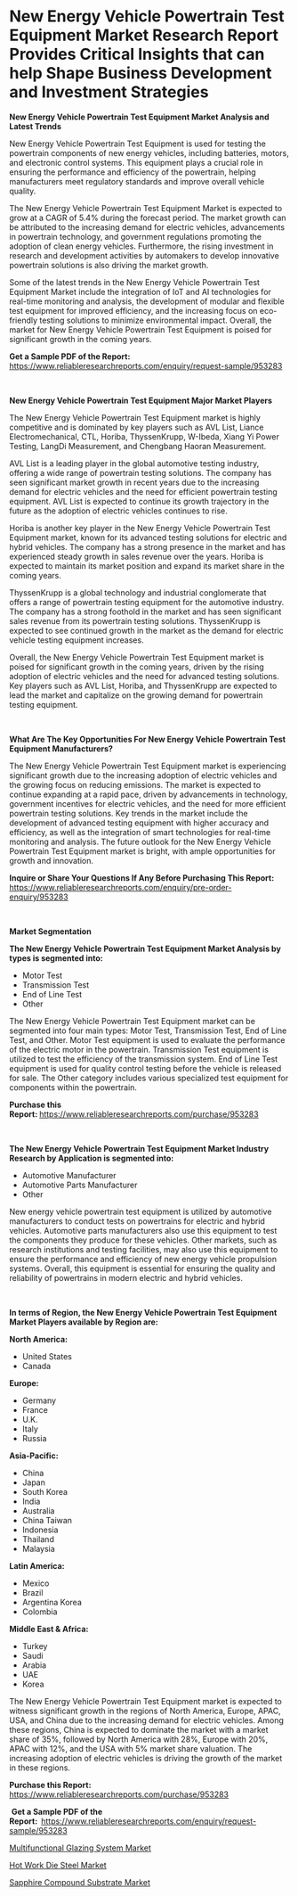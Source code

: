 <p><h1>New Energy Vehicle Powertrain Test Equipment Market Research Report Provides Critical Insights that can help Shape Business Development and Investment Strategies</h1></p><p><strong>New Energy Vehicle Powertrain Test Equipment Market Analysis and Latest Trends</strong></p>
<p><p>New Energy Vehicle Powertrain Test Equipment is used for testing the powertrain components of new energy vehicles, including batteries, motors, and electronic control systems. This equipment plays a crucial role in ensuring the performance and efficiency of the powertrain, helping manufacturers meet regulatory standards and improve overall vehicle quality.</p><p>The New Energy Vehicle Powertrain Test Equipment Market is expected to grow at a CAGR of 5.4% during the forecast period. The market growth can be attributed to the increasing demand for electric vehicles, advancements in powertrain technology, and government regulations promoting the adoption of clean energy vehicles. Furthermore, the rising investment in research and development activities by automakers to develop innovative powertrain solutions is also driving the market growth.</p><p>Some of the latest trends in the New Energy Vehicle Powertrain Test Equipment Market include the integration of IoT and AI technologies for real-time monitoring and analysis, the development of modular and flexible test equipment for improved efficiency, and the increasing focus on eco-friendly testing solutions to minimize environmental impact. Overall, the market for New Energy Vehicle Powertrain Test Equipment is poised for significant growth in the coming years.</p></p>
<p><strong>Get a Sample PDF of the Report:&nbsp;</strong> <a href="https://www.reliableresearchreports.com/enquiry/request-sample/953283">https://www.reliableresearchreports.com/enquiry/request-sample/953283</a></p>
<p>&nbsp;</p>
<p><strong>New Energy Vehicle Powertrain Test Equipment Major Market Players</strong></p>
<p><p>The New Energy Vehicle Powertrain Test Equipment market is highly competitive and is dominated by key players such as AVL List, Liance Electromechanical, CTL, Horiba, ThyssenKrupp, W-Ibeda, Xiang Yi Power Testing, LangDi Measurement, and Chengbang Haoran Measurement.</p><p>AVL List is a leading player in the global automotive testing industry, offering a wide range of powertrain testing solutions. The company has seen significant market growth in recent years due to the increasing demand for electric vehicles and the need for efficient powertrain testing equipment. AVL List is expected to continue its growth trajectory in the future as the adoption of electric vehicles continues to rise.</p><p>Horiba is another key player in the New Energy Vehicle Powertrain Test Equipment market, known for its advanced testing solutions for electric and hybrid vehicles. The company has a strong presence in the market and has experienced steady growth in sales revenue over the years. Horiba is expected to maintain its market position and expand its market share in the coming years.</p><p>ThyssenKrupp is a global technology and industrial conglomerate that offers a range of powertrain testing equipment for the automotive industry. The company has a strong foothold in the market and has seen significant sales revenue from its powertrain testing solutions. ThyssenKrupp is expected to see continued growth in the market as the demand for electric vehicle testing equipment increases.</p><p>Overall, the New Energy Vehicle Powertrain Test Equipment market is poised for significant growth in the coming years, driven by the rising adoption of electric vehicles and the need for advanced testing solutions. Key players such as AVL List, Horiba, and ThyssenKrupp are expected to lead the market and capitalize on the growing demand for powertrain testing equipment.</p></p>
<p>&nbsp;</p>
<p><strong>What Are The Key Opportunities For New Energy Vehicle Powertrain Test Equipment Manufacturers?</strong></p>
<p><p>The New Energy Vehicle Powertrain Test Equipment market is experiencing significant growth due to the increasing adoption of electric vehicles and the growing focus on reducing emissions. The market is expected to continue expanding at a rapid pace, driven by advancements in technology, government incentives for electric vehicles, and the need for more efficient powertrain testing solutions. Key trends in the market include the development of advanced testing equipment with higher accuracy and efficiency, as well as the integration of smart technologies for real-time monitoring and analysis. The future outlook for the New Energy Vehicle Powertrain Test Equipment market is bright, with ample opportunities for growth and innovation.</p></p>
<p><strong>Inquire or Share Your Questions If Any Before Purchasing This Report:</strong> <a href="https://www.reliableresearchreports.com/enquiry/pre-order-enquiry/953283">https://www.reliableresearchreports.com/enquiry/pre-order-enquiry/953283</a></p>
<p>&nbsp;</p>
<p><strong>Market Segmentation</strong></p>
<p><strong>The New Energy Vehicle Powertrain Test Equipment Market Analysis by types is segmented into:</strong></p>
<p><ul><li>Motor Test</li><li>Transmission Test</li><li>End of Line Test</li><li>Other</li></ul></p>
<p><p>The New Energy Vehicle Powertrain Test Equipment market can be segmented into four main types: Motor Test, Transmission Test, End of Line Test, and Other. Motor Test equipment is used to evaluate the performance of the electric motor in the powertrain. Transmission Test equipment is utilized to test the efficiency of the transmission system. End of Line Test equipment is used for quality control testing before the vehicle is released for sale. The Other category includes various specialized test equipment for components within the powertrain.</p></p>
<p><strong>Purchase this Report:&nbsp;</strong><a href="https://www.reliableresearchreports.com/purchase/953283">https://www.reliableresearchreports.com/purchase/953283</a></p>
<p>&nbsp;</p>
<p><strong>The New Energy Vehicle Powertrain Test Equipment Market Industry Research by Application is segmented into:</strong></p>
<p><ul><li>Automotive Manufacturer</li><li>Automotive Parts Manufacturer</li><li>Other</li></ul></p>
<p><p>New energy vehicle powertrain test equipment is utilized by automotive manufacturers to conduct tests on powertrains for electric and hybrid vehicles. Automotive parts manufacturers also use this equipment to test the components they produce for these vehicles. Other markets, such as research institutions and testing facilities, may also use this equipment to ensure the performance and efficiency of new energy vehicle propulsion systems. Overall, this equipment is essential for ensuring the quality and reliability of powertrains in modern electric and hybrid vehicles.</p></p>
<p>&nbsp;</p>
<p><strong>In terms of Region, the New Energy Vehicle Powertrain Test Equipment Market Players available by Region are:</strong></p>
<p>
    <p> <strong> North America: </strong>
        <ul>
            <li>United States</li>
            <li>Canada</li>
        </ul>
        </p> 
    <p> <strong> Europe: </strong>
        <ul>
            <li>Germany</li>
            <li>France</li>
            <li>U.K.</li>
            <li>Italy</li>
            <li>Russia</li>
        </ul>
        </p> 
    <p> <strong> Asia-Pacific: </strong>
        <ul>
            <li>China</li>
            <li>Japan</li>
            <li>South Korea</li>
            <li>India</li>
            <li>Australia</li>
            <li>China Taiwan</li>
            <li>Indonesia</li>
            <li>Thailand</li>
            <li>Malaysia</li>
        </ul>
        </p> 
    <p> <strong> Latin America: </strong>
        <ul>
            <li>Mexico</li>
            <li>Brazil</li>
            <li>Argentina Korea</li>
            <li>Colombia</li>
        </ul>
        </p> 
    <p> <strong> Middle East & Africa: </strong>
        <ul>
            <li>Turkey</li>
            <li>Saudi</li>
            <li>Arabia</li>
            <li>UAE</li>
            <li>Korea</li>
        </ul>
    </p>
    </p>
<p><p>The New Energy Vehicle Powertrain Test Equipment market is expected to witness significant growth in the regions of North America, Europe, APAC, USA, and China due to the increasing demand for electric vehicles. Among these regions, China is expected to dominate the market with a market share of 35%, followed by North America with 28%, Europe with 20%, APAC with 12%, and the USA with 5% market share valuation. The increasing adoption of electric vehicles is driving the growth of the market in these regions.</p></p>
<p><strong>Purchase this Report: </strong><a href="https://www.reliableresearchreports.com/purchase/953283">https://www.reliableresearchreports.com/purchase/953283</a></p>
<p>&nbsp;<strong>Get a Sample PDF of the Report:&nbsp;&nbsp;</strong><a href="https://www.reliableresearchreports.com/enquiry/request-sample/953283">https://www.reliableresearchreports.com/enquiry/request-sample/953283</a></p>
<p><strong></strong></p>
<p><p><a href="https://view.publitas.com/reportprime-1/multifunctional-glazing-system-market-research-report-provides-thorough-industry-overview-which-offers-an-in-depth-analysis-of-product-trends-and-new-market-divisions/">Multifunctional Glazing System Market</a></p><p><a href="https://view.publitas.com/reportprime-1/hot-work-die-steel-market-analysis-examines-its-scope-on-growth-opportunities-and-forecasted-trends-spanning-from-2023-to-2030/">Hot Work Die Steel Market</a></p><p><a href="https://view.publitas.com/reportprime-1/decoding-the-sapphire-compound-substrate-market-a-deep-dive-into-the-latest-market-trends-market-segmentation-and-competitive-analysis/">Sapphire Compound Substrate Market</a></p></p>